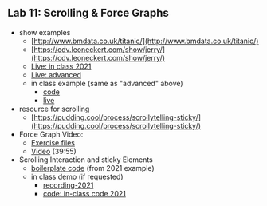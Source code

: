 ## Lab 11: Scrolling & Force Graphs

- show examples
  - [http://www.bmdata.co.uk/titanic/](http://www.bmdata.co.uk/titanic/)
  - [https://cdv.leoneckert.com/show/jerry/](https://cdv.leoneckert.com/show/jerry/)
  - [Live: in class 2021](https://leoneckert.github.io/critical-data-and-visualization-spring-2022/labs/lab11/in-class-2021)
  - [Live: advanced](https://leoneckert.github.io/critical-data-and-visualization-spring-2022/labs/lab11/graphMove-advanced)
  - in class example (same as "advanced" above)
    - [code](in-class-2022)
    - [live](https://leoneckert.github.io/critical-data-and-visualization-spring-2022/labs/lab11/in-class-2022)
- resource for scrolling
  - [https://pudding.cool/process/scrollytelling-sticky/](https://pudding.cool/process/scrollytelling-sticky/)
- Force Graph Video:
  - [Exercise files](force-start.zip)
  - [Video](https://drive.google.com/file/d/1vpud5i8zBfPOSu7tpyZPpWohZ3dB3bwo/view?usp=sharing) (39:55)
- Scrolling Interaction and sticky Elements
  - [boilerplate code](sticky-basic.zip) (from 2021 example)
  - in class demo (if requested)
    - [recording-2021](https://drive.google.com/file/d/1-3UbWfBNNJ2rwBForOrqB1HFBeX7GmWS/view?usp=sharing)
    - [code: in-class code 2021](in-class-2021)
